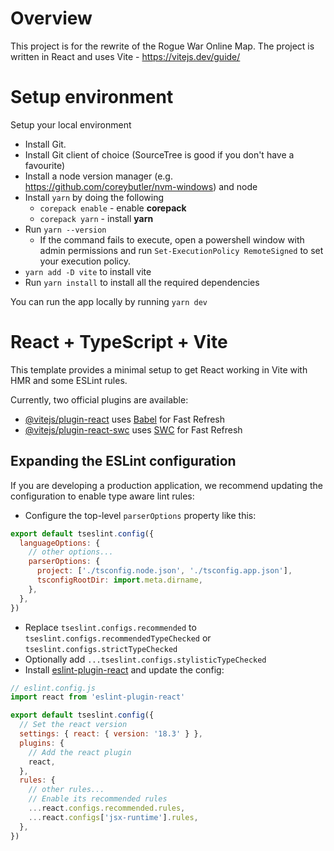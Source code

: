 # Overview
 
This project is for the rewrite of the Rogue War Online Map. The project is written in React and uses Vite - https://vitejs.dev/guide/

# Setup environment

Setup your local environment
* Install Git.
* Install Git client of choice (SourceTree is good if you don't have a favourite)
* Install a node version manager (e.g. https://github.com/coreybutler/nvm-windows) and node
* Install `yarn` by doing the following
	*  `corepack enable` - enable **corepack**
	*  `corepack yarn` - install **yarn**
* Run `yarn --version`
	* If the command fails to execute, open a powershell window with admin permissions and run
	`Set-ExecutionPolicy RemoteSigned` to set your execution policy.
* `yarn add -D vite` to install vite
* Run `yarn install` to install all the required dependencies

You can run the app locally by running `yarn dev`

# React + TypeScript + Vite

This template provides a minimal setup to get React working in Vite with HMR and some ESLint rules.

Currently, two official plugins are available:

- [@vitejs/plugin-react](https://github.com/vitejs/vite-plugin-react/blob/main/packages/plugin-react/README.md) uses [Babel](https://babeljs.io/) for Fast Refresh
- [@vitejs/plugin-react-swc](https://github.com/vitejs/vite-plugin-react-swc) uses [SWC](https://swc.rs/) for Fast Refresh

## Expanding the ESLint configuration

If you are developing a production application, we recommend updating the configuration to enable type aware lint rules:

- Configure the top-level `parserOptions` property like this:

```js
export default tseslint.config({
  languageOptions: {
    // other options...
    parserOptions: {
      project: ['./tsconfig.node.json', './tsconfig.app.json'],
      tsconfigRootDir: import.meta.dirname,
    },
  },
})
```

- Replace `tseslint.configs.recommended` to `tseslint.configs.recommendedTypeChecked` or `tseslint.configs.strictTypeChecked`
- Optionally add `...tseslint.configs.stylisticTypeChecked`
- Install [eslint-plugin-react](https://github.com/jsx-eslint/eslint-plugin-react) and update the config:

```js
// eslint.config.js
import react from 'eslint-plugin-react'

export default tseslint.config({
  // Set the react version
  settings: { react: { version: '18.3' } },
  plugins: {
    // Add the react plugin
    react,
  },
  rules: {
    // other rules...
    // Enable its recommended rules
    ...react.configs.recommended.rules,
    ...react.configs['jsx-runtime'].rules,
  },
})
```

